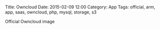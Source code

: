 Title: Owncloud
Date: 2015-02-09 12:00
Category: App
Tags: official, arm, app, saas, owncloud, php, mysql, storage, s3

Official Owncloud image
